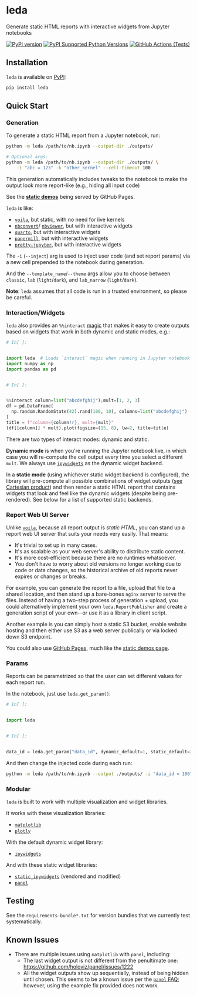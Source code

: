 # leda

Generate static HTML reports with interactive widgets from Jupyter notebooks

[![PyPI version](https://badge.fury.io/py/leda.svg)](https://badge.fury.io/py/leda)
[![PyPI Supported Python Versions](https://img.shields.io/pypi/pyversions/leda.svg)](https://pypi.python.org/pypi/leda/)
[![GitHub Actions (Tests)](https://github.com/ansatzcapital/leda/workflows/Test/badge.svg)](https://github.com/ansatzcapital/leda)

## Installation

`leda` is available on [PyPI](https://pypi.org/project/leda/):

```bash
pip install leda
```

## Quick Start

### Generation

To generate a static HTML report from a Jupyter notebook, run:

```bash
python -m leda /path/to/nb.ipynb --output-dir ./outputs/

# Optional args:
python -m leda /path/to/nb.ipynb --output-dir ./outputs/ \
    -i "abc = 123" -k "other_kernel" --cell-timeout 100
```

This generation automatically includes tweaks to the notebook to make
the output look more report-like (e.g., hiding all input code)

See the [**static demos**](https://ansatzcapital.github.io/leda/leda/tests/integration/refs/) 
being served by GitHub Pages.

`leda` is like:
- [`voila`](https://voila.readthedocs.io/en/stable/using.html), 
but static, with no need for live kernels
- [`nbconvert`](https://github.com/jupyter/nbconvert)/
[`nbviewer`](https://nbviewer.org/), but with interactive widgets
- [`quarto`](https://quarto.org/), 
but with interactive widgets
- [`papermill`](https://papermill.readthedocs.io/en/latest/),
but with interactive widgets
- [`pretty-jupyter`](https://github.com/JanPalasek/pretty-jupyter), 
but with interactive widgets

The `-i` (`--inject`) arg is used to inject user code (and set report params) 
via a new cell prepended to the notebook during generation.

And the `--template_name`/`--theme` args allow you to choose between 
`classic`, `lab` (`light`/`dark`), and `lab_narrow` (`light`/`dark`).

**Note**: `leda` assumes that all code is run in a trusted environment, 
so please be careful.

### Interaction/Widgets

`leda` also provides an `%%interact` [magic](https://ipython.readthedocs.io/en/stable/interactive/magics.html)
that makes it easy to create outputs based on widgets that work in both dynamic
and static modes, e.g.:

```python
# In[ ]:


import leda  # Loads `interact` magic when running in Jupyter notebook
import numpy as np
import pandas as pd


# In[ ]:


%%interact column=list("abcdefghij");mult=[1, 2, 3]
df = pd.DataFrame(
  np.random.RandomState(42).rand(100, 10), columns=list("abcdefghij")
)
title = f"column={column!r}, mult={mult}"
(df[[column]] * mult).plot(figsize=(15, 8), lw=2, title=title)
```

There are two types of interact modes: dynamic and static. 

**Dynamic mode** is when you're running the Jupyter notebook
live, in which case you will re-compute the cell output 
every time you select a different `mult`. We always use
[`ipywidgets`](https://ipywidgets.readthedocs.io/en/stable/) as the 
dynamic widget backend.

In a **static mode** (using whichever static widget backend is configured), 
the library will pre-compute all possible combinations of widget outputs 
([see Cartesian product](https://en.wikipedia.org/wiki/Cartesian_product))
and then render a static HTML report that contains widgets 
that look and feel like the dynamic widgets (despite being pre-rendered).
See below for a list of supported static backends.

### Report Web UI Server

Unlike [`voila`](https://voila.readthedocs.io/en/stable/using.html), 
because all report output is _static HTML_,
you can stand up a report web UI server that suits your needs very easily. 
That means:
- It's trivial to set up in many cases.
- It's as scalable as your web server's ability to distribute static content.
- It's more cost-efficient because there are no runtimes whatsoever.
- You don't have to worry about old versions no longer working 
due to code or data changes, so the historical
archive of old reports never expires or changes or breaks.

For example, you can generate the report to a file, 
upload that file to a shared location, and then stand
up a bare-bones `nginx` server to serve the files. 
Instead of having a two-step process of generation + upload,
you could alternatively implement your own `leda.ReportPublisher` 
and create a generation script of your own--or use it as a library
in client script.

Another example is you can simply host a static S3 bucket, 
enable website hosting and then either use S3 as a web server 
publically or via locked down S3 endpoint.

You could also use [GitHub Pages](https://pages.github.com), 
much like the [static demos page](https://ansatzcapital.github.io/leda/leda/tests/integration/refs/).

### Params

Reports can be parametrized so that the user can set 
different values for each report run.

In the notebook, just use `leda.get_param()`:

```python
# In[ ]: 


import leda


# In[ ]: 


data_id = leda.get_param("data_id", dynamic_default=1, static_default=2)
```

And then change the injected code during each run:

```bash
python -m leda /path/to/nb.ipynb --output ./outputs/ -i "data_id = 100"
```

### Modular

`leda` is built to work with multiple visualization and widget libraries.

It works with these visualization libraries:
- [`matplotlib`](https://matplotlib.org/)
- [`plotly`](https://plotly.com/python/)

With the default dynamic widget library:
- [`ipywidgets`](https://ipywidgets.readthedocs.io/en/stable/)

And with these static widget libraries:
- [`static_ipywidgets`](https://github.com/jakevdp/ipywidgets-static) 
(vendored and modified)
- [`panel`](https://panel.holoviz.org/)

## Testing

See the `requirements-bundle*.txt` for version bundles 
that we currently test systematically.

## Known Issues

- There are multiple issues using `matplotlib` with `panel`, including:
  - The last widget output is not different from the penultimate one: https://github.com/holoviz/panel/issues/1222
  - All the widget outputs show up sequentially, 
    instead of being hidden until chosen. 
    This seems to be a known issue per the [`panel` FAQ](https://panel.holoviz.org/FAQ.html); 
    however, using the example fix provided does not work.
